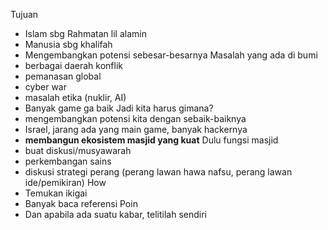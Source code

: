 Tujuan
- Islam sbg Rahmatan lil alamin
- Manusia sbg khalifah
- Mengembangkan potensi sebesar-besarnya
Masalah yang ada di bumi
- berbagai daerah konflik
- pemanasan global
- cyber war
- masalah etika (nuklir, AI)
- Banyak game ga baik
Jadi kita harus gimana?
- mengembangkan potensi kita dengan sebaik-baiknya
- Israel, jarang ada yang main game, banyak hackernya
- **membangun ekosistem masjid yang kuat**
Dulu fungsi masjid
- buat diskusi/musyawarah
- perkembangan sains
- diskusi strategi perang (perang lawan hawa nafsu, perang lawan ide/pemikiran)
How
- Temukan ikigai
- Banyak baca referensi
Poin
- Dan apabila ada suatu kabar, telitilah sendiri